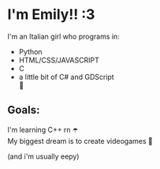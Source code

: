 
# I'm Emily!! :3  
I'm an Italian girl who programs in:
- Python  
- HTML/CSS/JAVASCRIPT  
- C   
- a little bit of C# and GDScript  
🐙   
## Goals:
I'm learning C++ rn ☂️    
My biggest dream is to create videogames 🩷  

(and i'm usually eepy)  
<!---
imEmilyy/imEmilyy is a ✨ special ✨ repository because its `README.md` (this file) appears on your GitHub profile.
You can click the Preview link to take a look at your changes.
--->
